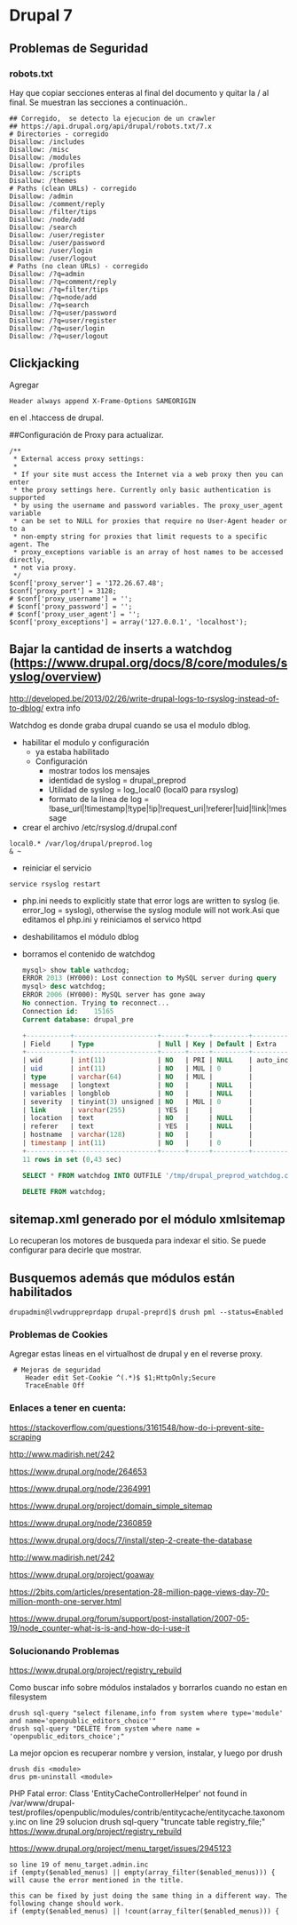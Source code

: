# Drupal 7

## Problemas de Seguridad

### robots.txt

Hay que copiar secciones enteras al final del documento y quitar la / al final. Se muestran las secciones a continuación..

```
## Corregido,  se detecto la ejecucion de un crawler
## https://api.drupal.org/api/drupal/robots.txt/7.x
# Directories - corregido
Disallow: /includes
Disallow: /misc
Disallow: /modules
Disallow: /profiles
Disallow: /scripts
Disallow: /themes
# Paths (clean URLs) - corregido
Disallow: /admin
Disallow: /comment/reply
Disallow: /filter/tips
Disallow: /node/add
Disallow: /search
Disallow: /user/register
Disallow: /user/password
Disallow: /user/login
Disallow: /user/logout
# Paths (no clean URLs) - corregido
Disallow: /?q=admin
Disallow: /?q=comment/reply
Disallow: /?q=filter/tips
Disallow: /?q=node/add
Disallow: /?q=search
Disallow: /?q=user/password
Disallow: /?q=user/register
Disallow: /?q=user/login
Disallow: /?q=user/logout  
```

## Clickjacking

Agregar 

```
Header always append X-Frame-Options SAMEORIGIN  
```

en el .htaccess de drupal.

##Configuración de Proxy para actualizar.

```
/**
 * External access proxy settings:
 *
 * If your site must access the Internet via a web proxy then you can enter
 * the proxy settings here. Currently only basic authentication is supported
 * by using the username and password variables. The proxy_user_agent variable
 * can be set to NULL for proxies that require no User-Agent header or to a
 * non-empty string for proxies that limit requests to a specific agent. The
 * proxy_exceptions variable is an array of host names to be accessed directly,
 * not via proxy.
 */
$conf['proxy_server'] = '172.26.67.48';
$conf['proxy_port'] = 3128;
# $conf['proxy_username'] = '';
# $conf['proxy_password'] = '';
# $conf['proxy_user_agent'] = '';
$conf['proxy_exceptions'] = array('127.0.0.1', 'localhost');

```

## Bajar la cantidad de inserts a watchdog (https://www.drupal.org/docs/8/core/modules/syslog/overview)

http://developed.be/2013/02/26/write-drupal-logs-to-rsyslog-instead-of-to-dblog/ extra info

Watchdog es donde graba drupal cuando se usa el modulo dblog.

* habilitar el modulo y configuración 
  * ya estaba habilitado
  * Configuración
    * mostrar todos los mensajes
    * identidad de syslog = drupal_preprod
    * Utilidad de syslog = log_local0 (local0 para rsyslog)
    * formato de la linea de log = !base_url|!timestamp|!type|!ip|!request_uri|!referer|!uid|!link|!message
* crear el archivo /etc/rsyslog.d/drupal.conf

```
local0.* /var/log/drupal/preprod.log
& ~
```

* reiniciar el servicio 

```
service rsyslog restart
```

* php.ini needs to explicitly state that error logs are written to syslog  (ie. error_log = syslog), otherwise the syslog module will not work.Asi que editamos el php.ini y reiniciamos el servico httpd

* deshabilitamos el módulo dblog

* borramos el contenido de watchdog

  ```sql
  mysql> show table wathcdog;
  ERROR 2013 (HY000): Lost connection to MySQL server during query
  mysql> desc watchdog;
  ERROR 2006 (HY000): MySQL server has gone away
  No connection. Trying to reconnect...
  Connection id:    15165
  Current database: drupal_pre

  +-----------+---------------------+------+-----+---------+----------------+
  | Field     | Type                | Null | Key | Default | Extra          |
  +-----------+---------------------+------+-----+---------+----------------+
  | wid       | int(11)             | NO   | PRI | NULL    | auto_increment |
  | uid       | int(11)             | NO   | MUL | 0       |                |
  | type      | varchar(64)         | NO   | MUL |         |                |
  | message   | longtext            | NO   |     | NULL    |                |
  | variables | longblob            | NO   |     | NULL    |                |
  | severity  | tinyint(3) unsigned | NO   | MUL | 0       |                |
  | link      | varchar(255)        | YES  |     |         |                |
  | location  | text                | NO   |     | NULL    |                |
  | referer   | text                | YES  |     | NULL    |                |
  | hostname  | varchar(128)        | NO   |     |         |                |
  | timestamp | int(11)             | NO   |     | 0       |                |
  +-----------+---------------------+------+-----+---------+----------------+
  11 rows in set (0,43 sec)

  SELECT * FROM watchdog INTO OUTFILE '/tmp/drupal_preprod_watchdog.csv' FIELDS TERMINATED BY '|' ENCLOSED BY '"' LINES TERMINATED BY '\n';

  DELETE FROM watchdog;
  ```





## sitemap.xml generado por el módulo xmlsitemap

Lo recuperan los motores de busqueda para indexar el sitio. Se puede configurar para decirle que mostrar.

## Busquemos además que módulos están habilitados

```
drupadmin@lvwdruppreprdapp drupal-preprd]$ drush pml --status=Enabled
```

### Problemas de Cookies

Agregar estas líneas en el virtualhost de drupal y en el reverse proxy.

```
 # Mejoras de seguridad
    Header edit Set-Cookie ^(.*)$ $1;HttpOnly;Secure
    TraceEnable Off
```



### Enlaces a tener en cuenta: 

https://stackoverflow.com/questions/3161548/how-do-i-prevent-site-scraping

http://www.madirish.net/242 

https://www.drupal.org/node/264653

https://www.drupal.org/node/2364991

https://www.drupal.org/project/domain_simple_sitemap

https://www.drupal.org/node/2360859

https://www.drupal.org/docs/7/install/step-2-create-the-database

http://www.madirish.net/242

https://www.drupal.org/project/goaway

https://2bits.com/articles/presentation-28-million-page-views-day-70-million-month-one-server.html

https://www.drupal.org/forum/support/post-installation/2007-05-19/node_counter-what-is-is-and-how-do-i-use-it



### Solucionando Problemas

https://www.drupal.org/project/registry_rebuild

Como buscar info sobre módulos instalados y borrarlos cuando no estan en filesystem

```shell
drush sql-query "select filename,info from system where type='module' and name='openpublic_editors_choice'"
drush sql-query "DELETE from system where name = 'openpublic_editors_choice';"
```

La mejor opcion es recuperar nombre y version, instalar, y luego por drush

```shell
drush dis <module>
drus pm-uninstall <module>
```





PHP Fatal error:  Class 'EntityCacheControllerHelper' not found in /var/www/drupal-test/profiles/openpublic/modules/contrib/entitycache/entitycache.taxonomy.inc on line 29
solucion
    drush sql-query "truncate table registry_file;"
    https://www.drupal.org/project/registry_rebuild





https://www.drupal.org/project/menu_target/issues/2945123

```
so line 19 of menu_target.admin.inc
if (empty($enabled_menus) || empty(array_filter($enabled_menus))) {
will cause the error mentioned in the title.

this can be fixed by just doing the same thing in a different way. The following change should work.
if (empty($enabled_menus) || !count(array_filter($enabled_menus))) {
```

